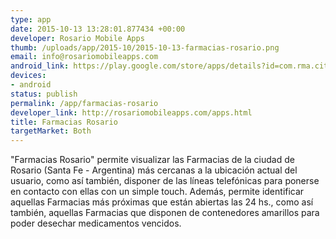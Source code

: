 ```yaml
--- 
type: app
date: 2015-10-13 13:28:01.877434 +00:00
developer: Rosario Mobile Apps
thumb: /uploads/app/2015-10/2015-10-13-farmacias-rosario.png
email: info@rosariomobileapps.com
android_link: https://play.google.com/store/apps/details?id=com.rma.citypharmacy
devices: 
- android
status: publish
permalink: /app/farmacias-rosario
developer_link: http://rosariomobileapps.com/apps.html
title: Farmacias Rosario
targetMarket: Both
---
```


"Farmacias Rosario" permite visualizar las Farmacias de la ciudad de Rosario (Santa Fe - Argentina) más cercanas a la ubicación actual del usuario, como así también, disponer de las líneas telefónicas para ponerse en contacto con ellas con un simple touch.
Además, permite identificar aquellas Farmacias más próximas que están abiertas las 24 hs., como así también, aquellas Farmacias que disponen de contenedores amarillos para poder desechar medicamentos vencidos.
